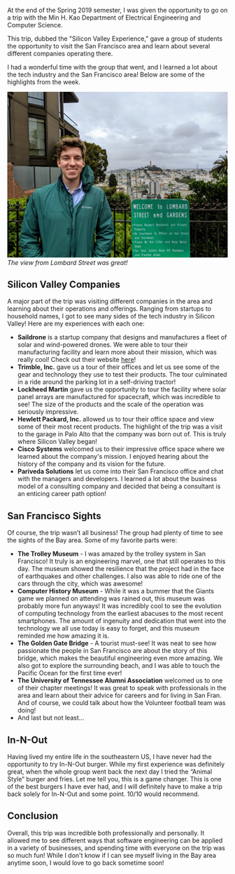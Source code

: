 At the end of the Spring 2019 semester, I was given the opportunity to go on a trip with the Min H. Kao Department of Electrical Engineering and Computer Science.

This trip, dubbed the "Silicon Valley Experience," gave a group of students the opportunity to visit the San Francisco area and learn about several different companies operating there.

I had a wonderful time with the group that went, and I learned a lot about the tech industry and the San Francisco area! Below are some of the highlights from the week.

![Picture of me at Lombard Street](../img/lombard-street.jpg)
*The view from Lombard Street was great!*

## Silicon Valley Companies
A major part of the trip was visiting different companies in the area and learning about their operations and offerings. Ranging from startups to household names, I got to see many sides of the tech industry in Silicon Valley! Here are my experiences with each one:
  - **Saildrone** is a startup company that designs and manufactures a fleet of solar and wind-powered drones. We were able to tour their manufacturing facility and learn more about their mission, which was really cool! Check out their website [here]("https://www.saildrone.com/")!
  - **Trimble, Inc.** gave us a tour of their offices and let us see some of the gear and technology they use to test their products. The tour culminated in a ride around the parking lot in a self-driving tractor!
  - **Lockheed Martin** gave us the opportunity to tour the facility where solar panel arrays are manufactured for spacecraft, which was incredible to see! The size of the products and the scale of the operation was seriously impressive.
  - **Hewlett Packard, Inc.** allowed us to tour their office space and view some of their most recent products. The highlight of the trip was a visit to the garage in Palo Alto that the company was born out of. This is truly where Silicon Valley began!
  - **Cisco Systems** welcomed us to their impressive office space where we learned about the company's mission. I enjoyed hearing about the history of the company and its vision for the future.
  - **Pariveda Solutions** let us come into their San Francisco office and chat with the managers and developers. I learned a lot about the business model of a consulting company and decided that being a consultant is an enticing career path option! 

## San Francisco Sights
Of course, the trip wasn’t all business! The group had plenty of time to see the sights of the Bay area. Some of my favorite parts were:
  - **The Trolley Museum** - I was amazed by the trolley system in San Francisco! It truly is an engineering marvel, one that still operates to this day. The museum showed the resilience that the project had in the face of earthquakes and other challenges. I also was able to ride one of the cars through the city, which was awesome!
  - **Computer History Museum** - While it was a bummer that the Giants game we planned on attending was rained out, this museum was probably more fun anyways! It was incredibly cool to see the evolution of computing technology from the earliest abacuses to the most recent smartphones. The amount of ingenuity and dedication that went into the technology we all use today is easy to forget, and this museum reminded me how amazing it is.
  - **The Golden Gate Bridge** - A tourist must-see! It was neat to see how passionate the people in San Francisco are about the story of this bridge, which makes the beautiful engineering even more amazing. We also got to explore the surrounding beach, and I was able to touch the Pacific Ocean for the first time ever!
  - **The University of Tennessee Alumni Association** welcomed us to one of their chapter meetings! It was great to speak with professionals in the area and learn about their advice for careers and for living in San Fran. And of course, we could talk about how the Volunteer football team was doing!
  - And last but not least...

## In-N-Out
 Having lived my entire life in the southeastern US, I have never had the opportunity to try In-N-Out burger. While my first experience was definitely great, when the whole group went back the next day I tried the “Animal Style” burger and fries. Let me tell you, this is a game changer. This is one of the best burgers I have ever had, and I will definitely have to make a trip back solely for In-N-Out and some point. 10/10 would recommend.

## Conclusion
Overall, this trip was incredible both professionally and personally. It allowed me to see different ways that software engineering can be applied in a variety of businesses, and spending time with everyone on the trip was so much fun! While I don't know if I can see myself living in the Bay area anytime soon, I would love to go back sometime soon!